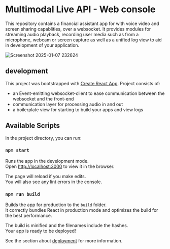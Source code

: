 # Multimodal Live API - Web console

This repository contains a financial assistant app for with voice video and screen sharing capablities, over a websocket. It provides modules for streaming audio playback, recording user media such as from a microphone, webcam or screen capture as well as a unified log view to aid in development of your application.


![Screenshot 2025-01-07 232624](https://github.com/user-attachments/assets/0b18134d-61c7-46fc-99f4-e97d9b4af434)


## development

This project was bootstrapped with [Create React App](https://github.com/facebook/create-react-app).
Project consists of:

- an Event-emitting websocket-client to ease communication between the websocket and the front-end
- communication layer for processing audio in and out
- a boilerplate view for starting to build your apps and view logs

## Available Scripts

In the project directory, you can run:

### `npm start`

Runs the app in the development mode.\
Open [http://localhost:3000](http://localhost:3000) to view it in the browser.

The page will reload if you make edits.\
You will also see any lint errors in the console.

### `npm run build`

Builds the app for production to the `build` folder.\
It correctly bundles React in production mode and optimizes the build for the best performance.

The build is minified and the filenames include the hashes.\
Your app is ready to be deployed!

See the section about [deployment](https://facebook.github.io/create-react-app/docs/deployment) for more information.


